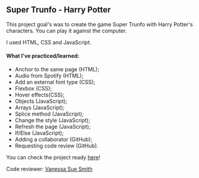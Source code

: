 ## Super Trunfo - Harry Potter

This project goal's was to create the game Super Trunfo with Harry Potter's characters. 
You can play it against the computer.

I used HTML, CSS and JavaScript.

#### What I've practiced/learned:
- Anchor to the same page (HTML);
- Audio from Spotify (HTML);
- Add an external font type (CSS);
- Flexbox (CSS);
- Hover effects(CSS);
- Objects (JavaScript);
- Arrays (JavaScript);
- Splice method (JavaScript);
- Change the style (JavaScript);
- Refresh the page (JavaScript);
- If/Else (JavaScript);
- Adding a collaborator (GitHub);
- Requesting code review (GitHub).


You can check the project ready [here](https://yasmingsdm.github.io/superTrunfo/)!


Code reviewer: [Vanessa Sue Smith](https://github.com/VanessaSue27)
